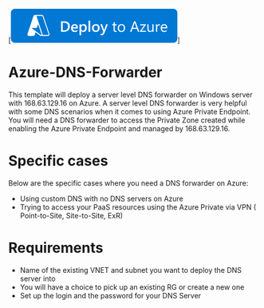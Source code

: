 [![Deploy To Azure](https://raw.githubusercontent.com/Azure/azure-quickstart-templates/master/1-CONTRIBUTION-GUIDE/images/deploytoazure.svg?sanitize=true)]

# Azure-DNS-Forwarder

This template will deploy a server level DNS forwarder on Windows server with 168.63.129.16 on Azure. 
A server level DNS forwarder is very helpful with some DNS scenarios when it comes to using Azure Private Endpoint.
You will need a DNS forwarder to access the Private Zone created while enabling the Azure Private Endpoint and managed by 168.63.129.16.

# Specific cases

Below are the specific cases where you need a DNS forwarder on Azure:
- Using custom DNS with no DNS servers on Azure
- Trying to access your PaaS resources using the Azure Private via VPN ( Point-to-Site, Site-to-Site, ExR)

# Requirements

- Name of the existing VNET and subnet you want to deploy the DNS server into
- You will have a choice to pick up an existing RG or create a new one
- Set up the login and the password for your DNS Server

